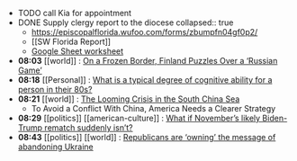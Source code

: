 - TODO call Kia for appointment
- DONE Supply clergy report to the diocese
  collapsed:: true
	- https://episcopalflorida.wufoo.com/forms/zbumpfn04gf0p2/
	- [[SW Florida Report]]
	- [Google Sheet worksheet](https://docs.google.com/spreadsheets/d/1G2meexvCBrCU22v8n0yso72WKga6yuyUkofD2xnp0NY/edit?usp=sharing)
- **08:03** [[world]] : [On a Frozen Border, Finland Puzzles Over a ‘Russian Game’](https://www.nytimes.com/2024/02/10/world/europe/finland-election-russia.html)
- **08:18** [[Personal]] : [What is a typical degree of cognitive ability for a person in their 80s?](https://www.cnn.com/2024/02/09/health/cognitive-ability-age/index.html)
- **08:21** [[world]] : [The Looming Crisis in the South China Sea](https://www.foreignaffairs.com/united-states/looming-crisis-south-china-sea)
	- To Avoid a Conflict With China, America Needs a Clearer Strategy
- **08:29** [[politics]] [[american-culture]] : [What if November’s likely Biden-Trump rematch suddenly isn’t?](https://www.washingtonpost.com/politics/2024/02/09/what-if-this-novembers-likely-biden-trump-rematch-suddenly-isnt/)
- **08:43** [[politics]] [[world]] : [Republicans are ‘owning’ the message of abandoning Ukraine](https://www.washingtonpost.com/politics/2024/02/10/ukraine-aid-senate-munich/)